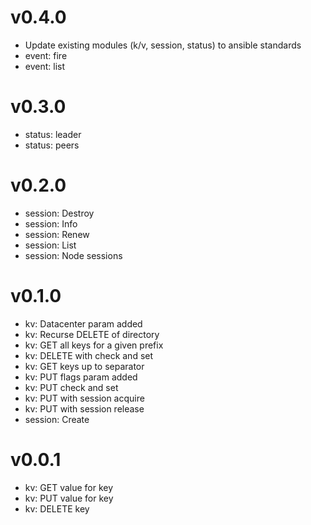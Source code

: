 # v0.4.0

- Update existing modules (k/v, session, status) to ansible standards
- event: fire
- event: list

# v0.3.0

* status: leader
* status: peers

# v0.2.0

* session: Destroy
* session: Info
* session: Renew
* session: List
* session: Node sessions

# v0.1.0

* kv: Datacenter param added
* kv: Recurse DELETE of directory
* kv: GET all keys for a given prefix
* kv: DELETE with check and set
* kv: GET keys up to separator
* kv: PUT flags param added
* kv: PUT check and set
* kv: PUT with session acquire
* kv: PUT with session release
* session: Create

# v0.0.1

* kv: GET value for key
* kv: PUT value for key
* kv: DELETE key

